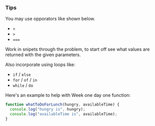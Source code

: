 ### Tips

You may use opporators like shown below.  
* `<`
* `>`
* `===`

Work in snipets through the problem, to start off see what values are returned with the given parameters.

Also incorporate using loops like:

* `if`  / `else`
* `for` / `of` / `in`
* `while` / `do`

Here's an example to help with Week one day one function:

```javascript
function whatToDoForLunch(hungry, availableTime) {
  console.log("hungry is", hungry);
  console.log("availableTime is", availableTime);
}
```



